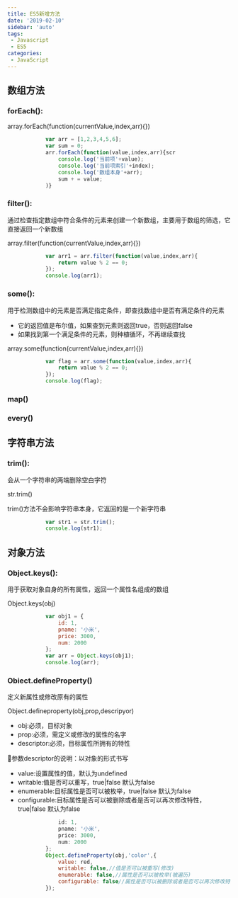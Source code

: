 ```yaml
---
title: ES5新增方法
date: '2019-02-10'
sidebar: 'auto'
tags:
 - Javascript
 - ES5
categories:
 - JavaScript
---
```

##  数组方法

###  forEach():

array.forEach(function(currentValue,index,arr){})

```javascript
			var arr = [1,2,3,4,5,6];
			var sum = 0;
			arr.forEach(function(value,index,arr){scr
    			console.log('当前项'+value);
    			console.log('当前项索引'+index);
    			console.log('数组本身'+arr);
    			sum + = value;
			)}
```

###  filter():

通过检查指定数组中符合条件的元素来创建一个新数组，主要用于数组的筛选，它直接返回一个新数组

array.filter(function(currentValue,index,arr){})

```javascript
			var arr1 = arr.filter(function(value,index,arr){
				return value % 2 == 0;
			});
			console.log(arr1);
```

###  some():

用于检测数组中的元素是否满足指定条件，即查找数组中是否有满足条件的元素

* 它的返回值是布尔值，如果查到元素则返回true，否则返回false
* 如果找到第一个满足条件的元素，则种植循环，不再继续查找

array.some(function(currentValue,index,arr){})

```javascript
			var flag = arr.some(function(value,index,arr){
				return value % 2 == 0;
			});
			console.log(flag);
```

###  map()

###  every()

##  字符串方法

###  trim():

会从一个字符串的两端删除空白字符

str.trim()

trim()方法不会影响字符串本身，它返回的是一个新字符串

```js
			var str1 = str.trim();
			console.log(str1);
```

##  对象方法

###  Object.keys():

用于获取对象自身的所有属性，返回一个属性名组成的数组

Object.keys(obj)

```javascript
			var obj1 = {
                id: 1,
                pname: '小米',
                price: 3000,
                num: 2000
            };
			var arr = Object.keys(obj1);
			console.log(arr);
```

###  Obiect.defineProperty()

定义新属性或修改原有的属性

Object.defineproperty(obj,prop,descripyor)

* obj:必须，目标对象
* prop:必须，需定义或修改的属性的名字
* descriptor:必须，目标属性所拥有的特性

:blue_heart:参数descriptor的说明：以对象的形式书写

* value:设置属性的值，默认为undefined
* writable:值是否可以重写，true|false 默认为false
* enumerable:目标属性是否可以被枚举，true|false 默认为false
* configurable:目标属性是否可以被删除或者是否可以再次修改特性，true|false 默认为false

```javascript
				id: 1,
			    pname: '小米',
			    price: 3000,
			    num: 2000
			};
			Object.defineProperty(obj,'color',{
				value: red,
				writable: false,//值是否可以被重写(修改)
				enumerable: false,//属性是否可以被枚举(被遍历)
				configurable: false//属性是否可以被删除或者是否可以再次修改特性
			});
```